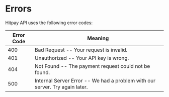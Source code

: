 # Errors

Hitpay API uses the following error codes:


Error Code | Meaning
---------- | -------
400 | Bad Request -- Your request is invalid.
401 | Unauthorized -- Your API key is wrong.
404 | Not Found -- The payment request could not be found.
500 | Internal Server Error -- We had a problem with our server. Try again later.
